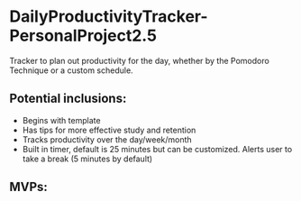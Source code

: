 # DailyProductivityTracker-PersonalProject2.5
Tracker to plan out productivity for the day, whether by the Pomodoro Technique or a custom schedule. 

## Potential inclusions: 
* Begins with template
* Has tips for more effective study and retention
* Tracks productivity over the day/week/month
* Built in timer, default is 25 minutes but can be customized. Alerts user to take a break (5 minutes by default)

## MVPs: 
